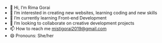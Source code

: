 - 👋 Hi, I’m Rima Gorai
- 👀 I’m interested in creating new websites, learning coding and new skills
- 🌱 I’m currently learning Front-end Development
- 💞️ I’m looking to collaborate on creative development projects
- 📫 How to reach me mistigorai2019@gmail.com
- 😄 Pronouns: She/her
   

<!---
Rima0000/Rima0000 is a ✨ special ✨ repository because its `README.md` (this file) appears on your GitHub profile.
You can click the Preview link to take a look at your changes.
--->
